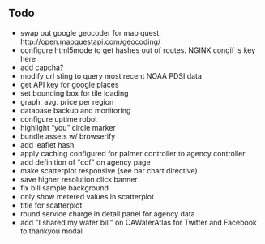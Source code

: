Todo
------

* swap out google geocoder for map quest: http://open.mapquestapi.com/geocoding/
* configure html5mode to get hashes out of routes. NGINX congif is key here
* add capcha?
* modify url sting to query most recent NOAA PDSI data 
* get API key for google places
* set bounding box for tile loading
* graph: avg. price per region
* database backup and monitoring
* configure uptime robot
* highlight “you” circle marker
* bundle assets w/ browserify
* add leaflet hash
* apply caching configured for palmer controller to agency controller
* add definition of "ccf" on agency page
* make scatterplot responsive (see bar chart directive)
* save higher resolution click banner
* fix bill sample background
* only show metered values in scatterplot
* title for scatterplot
* round service charge in detail panel for agency data
* add "I shared my water bill" on CAWaterAtlas for Twitter and Facebook to thankyou modal
